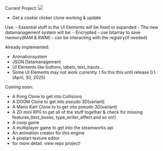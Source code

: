 Current Project:
<img src="https://justusdeckerde.wordpress.com/wp-content/uploads/2025/04/cookie_clicker_clone_project-1.png">
- Get a cookie clicker clone working & update

Use:
    - Essential stuff in the UI Elements will be fixed or expanded
    - The new datamanagement system will be:
        - Encrypted
        - use bitarray to save memory(RAM & RWM)
        - can be interacting with the registry(If needed)
    

Already implemented:
- Animationsystem
- JSON Datamanagement
- UI Elements like buttons, labels, text_inputs...
- Some UI Elements may not work currently. I fix this this until release 0.1 (April, 30, 2025)

Coming soon: 
- A Pong Clone to get into Collisions
- A DOOM Clone to get into pseudo 3D(variant)
- A Mario Kart Clone to to get into pseudo 3D(variant)
- A 2D mini RPG to get all of the stuff together & check for missing features,(text_boxes, type_writer_effect and so on!)
- A coop game
- A multiplayer game to get into the steamworks api
- An animation creator for this engine
- A pixelart texture editor
- for more detail: view repo project!